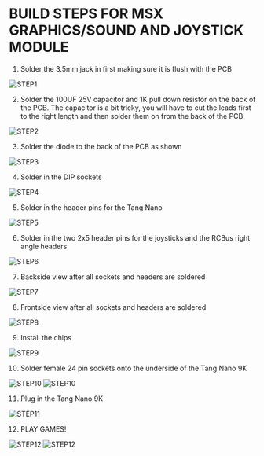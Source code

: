 # BUILD STEPS FOR MSX GRAPHICS/SOUND AND JOYSTICK MODULE

1. Solder the 3.5mm jack in first making sure it is flush with the PCB

![STEP1](https://github.com/sebhc/sebhc/blob/master/wiki/RCBUS/BUILDSTEPS/BUILD01.jpg)

2. Solder the 100UF 25V capacitor and 1K pull down resistor on the back of the PCB. The capacitor is a bit tricky, you will have to cut the leads first to the right length and then solder them on from the back of the PCB.

![STEP2](https://github.com/sebhc/sebhc/blob/master/wiki/RCBUS/BUILDSTEPS/BUILD02.jpg)

3. Solder the diode to the back of the PCB as shown

![STEP3](https://github.com/sebhc/sebhc/blob/master/wiki/RCBUS/BUILDSTEPS/BUILD03.jpg)

4. Solder in the DIP sockets

![STEP4](https://github.com/sebhc/sebhc/blob/master/wiki/RCBUS/BUILDSTEPS/BUILD05.jpg)

5. Solder in the header pins for the Tang Nano

![STEP5](https://github.com/sebhc/sebhc/blob/master/wiki/RCBUS/BUILDSTEPS/BUILD06.jpg)

6. Solder in the two 2x5 header pins for the joysticks and the RCBus right angle headers

![STEP6](https://github.com/sebhc/sebhc/blob/master/wiki/RCBUS/BUILDSTEPS/BUILD07.jpg)

7. Backside view after all sockets and headers are soldered

![STEP7](https://github.com/sebhc/sebhc/blob/master/wiki/RCBUS/BUILDSTEPS/BUILD08.jpg)

8. Frontside view after all sockets and headers are soldered

![STEP8](https://github.com/sebhc/sebhc/blob/master/wiki/RCBUS/BUILDSTEPS/BUILD09.jpg)

9. Install the chips

![STEP9](https://github.com/sebhc/sebhc/blob/master/wiki/RCBUS/BUILDSTEPS/BUILD10.jpg)

10. Solder female 24 pin sockets onto the underside of the Tang Nano 9K

![STEP10](https://github.com/sebhc/sebhc/blob/master/wiki/RCBUS/BUILDSTEPS/BUILD14.jpg)
 ![STEP10](https://github.com/sebhc/sebhc/blob/master/wiki/RCBUS/BUILDSTEPS/BUILD15.jpg)

11. Plug in the Tang Nano 9K

![STEP11](https://github.com/sebhc/sebhc/blob/master/wiki/RCBUS/BUILDSTEPS/BUILD11.jpg)

12. PLAY GAMES!

![STEP12](https://github.com/sebhc/sebhc/blob/master/wiki/RCBUS/BUILDSTEPS/BUILD12.jpg)
 ![STEP12](https://github.com/sebhc/sebhc/blob/master/wiki/RCBUS/BUILDSTEPS/BUILD13.jpg)

